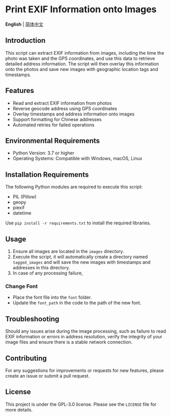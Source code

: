 # Print EXIF Information onto Images

**English** | [简体中文](README.md)

## Introduction
This script can extract EXIF information from images, including the time the photo was taken and the GPS coordinates, and use this data to retrieve detailed address information. The script will then overlay this information onto the photos and save new images with geographic location tags and timestamps.

## Features
- Read and extract EXIF information from photos
- Reverse geocode address using GPS coordinates
- Overlay timestamps and address information onto images
- Support formatting for Chinese addresses
- Automated retries for failed operations

## Environmental Requirements
- Python Version: 3.7 or higher
- Operating Systems: Compatible with Windows, macOS, Linux

## Installation Requirements
The following Python modules are required to execute this script:
- PIL (Pillow)
- geopy
- piexif
- datetime

Use `pip install -r requirements.txt` to install the required libraries.

## Usage
1. Ensure all images are located in the `images` directory.
2. Execute the script, it will automatically create a directory named `tagged_images` and will save the new images with timestamps and addresses in this directory.
3. In case of any processing failure, 

### Change Font
- Place the font file into the `font` folder.
- Update the `font_path` in the code to the path of the new font.

## Troubleshooting
Should any issues arise during the image processing, such as failure to read EXIF information or errors in address resolution, verify the integrity of your image files and ensure there is a stable network connection.

## Contributing
For any suggestions for improvements or requests for new features, please create an issue or submit a pull request.

## License
This project is under the GPL-3.0 license. Please see the `LICENSE` file for more details.